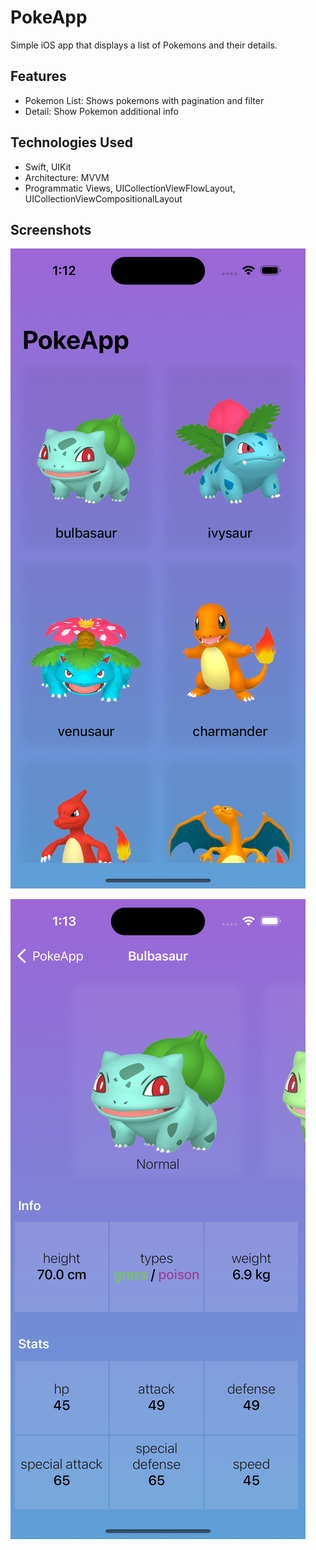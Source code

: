 # PokeApp
Simple iOS app that displays a list of Pokemons and their details.

## Features
* Pokemon List: Shows pokemons with pagination and filter
* Detail: Show Pokemon additional info

## Technologies Used
- Swift, UIKit
- Architecture: MVVM
- Programmatic Views, UICollectionViewFlowLayout, UICollectionViewCompositionalLayout

## Screenshots

![Pokemon List](https://github.com/Juanca0312/PokeApp/blob/main/screenshots/main.png)

![Pokemon Detail](https://github.com/Juanca0312/PokeApp/blob/main/screenshots/detail.png)
